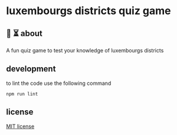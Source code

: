 # luxembourgs districts quiz game

## 🙋 ⏳ about

A fun quiz game to test your knowledge of luxembourgs districts

## development

to lint the code use the following command

    npm run lint

## license

[MIT license](LICENSE)